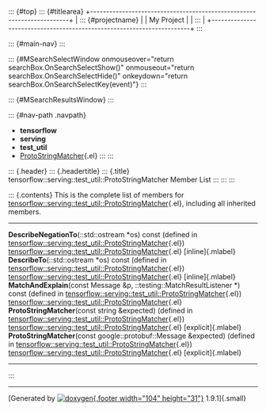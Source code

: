::: {#top}
::: {#titlearea}
+-----------------------------------------------------------------------+
| ::: {#projectname}                                                    |
| My Project                                                            |
| :::                                                                   |
+-----------------------------------------------------------------------+
:::

::: {#main-nav}
:::

::: {#MSearchSelectWindow onmouseover="return searchBox.OnSearchSelectShow()" onmouseout="return searchBox.OnSearchSelectHide()" onkeydown="return searchBox.OnSearchSelectKey(event)"}
:::

::: {#MSearchResultsWindow}
:::

::: {#nav-path .navpath}
-   **tensorflow**
-   **serving**
-   **test\_util**
-   [ProtoStringMatcher](classtensorflow_1_1serving_1_1test__util_1_1ProtoStringMatcher.html){.el}
:::
:::

::: {.header}
::: {.headertitle}
::: {.title}
tensorflow::serving::test\_util::ProtoStringMatcher Member List
:::
:::
:::

::: {.contents}
This is the complete list of members for
[tensorflow::serving::test\_util::ProtoStringMatcher](classtensorflow_1_1serving_1_1test__util_1_1ProtoStringMatcher.html){.el},
including all inherited members.

  ----------------------------------------------------------------------------------------------------------------------------------------------------------------------------------------------------------------------------- --------------------------------------------------------------------------------------------------------------------------------- ---------------------
  **DescribeNegationTo**(::std::ostream \*os) const (defined in [tensorflow::serving::test\_util::ProtoStringMatcher](classtensorflow_1_1serving_1_1test__util_1_1ProtoStringMatcher.html){.el})                                [tensorflow::serving::test\_util::ProtoStringMatcher](classtensorflow_1_1serving_1_1test__util_1_1ProtoStringMatcher.html){.el}   [inline]{.mlabel}
  **DescribeTo**(::std::ostream \*os) const (defined in [tensorflow::serving::test\_util::ProtoStringMatcher](classtensorflow_1_1serving_1_1test__util_1_1ProtoStringMatcher.html){.el})                                        [tensorflow::serving::test\_util::ProtoStringMatcher](classtensorflow_1_1serving_1_1test__util_1_1ProtoStringMatcher.html){.el}   [inline]{.mlabel}
  **MatchAndExplain**(const Message &p, ::testing::MatchResultListener \*) const (defined in [tensorflow::serving::test\_util::ProtoStringMatcher](classtensorflow_1_1serving_1_1test__util_1_1ProtoStringMatcher.html){.el})   [tensorflow::serving::test\_util::ProtoStringMatcher](classtensorflow_1_1serving_1_1test__util_1_1ProtoStringMatcher.html){.el}   
  **ProtoStringMatcher**(const string &expected) (defined in [tensorflow::serving::test\_util::ProtoStringMatcher](classtensorflow_1_1serving_1_1test__util_1_1ProtoStringMatcher.html){.el})                                   [tensorflow::serving::test\_util::ProtoStringMatcher](classtensorflow_1_1serving_1_1test__util_1_1ProtoStringMatcher.html){.el}   [explicit]{.mlabel}
  **ProtoStringMatcher**(const google::protobuf::Message &expected) (defined in [tensorflow::serving::test\_util::ProtoStringMatcher](classtensorflow_1_1serving_1_1test__util_1_1ProtoStringMatcher.html){.el})                [tensorflow::serving::test\_util::ProtoStringMatcher](classtensorflow_1_1serving_1_1test__util_1_1ProtoStringMatcher.html){.el}   [explicit]{.mlabel}
  ----------------------------------------------------------------------------------------------------------------------------------------------------------------------------------------------------------------------------- --------------------------------------------------------------------------------------------------------------------------------- ---------------------
:::

------------------------------------------------------------------------

[Generated by [![doxygen](doxygen.svg){.footer width="104"
height="31"}](https://www.doxygen.org/index.html) 1.9.1]{.small}
